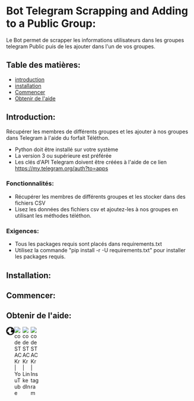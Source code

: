 # Bot Telegram Scrapping and Adding to a Public Group:
Le Bot permet de scrapper les informations utilisateurs dans les groupes telegram Public puis de les ajouter dans l'un de vos groupes.

## Table des matières:
* [introduction]
* [installation]
* [Commencer]
* [Obtenir de l'aide]

## Introduction:
Récupérer les membres de différents groupes et les ajouter à nos groupes dans Telegram à l'aide du forfait Téléthon.
* Python doit être installé sur votre système
* La version 3 ou supérieure est préférée
* Les clés d'API Telegram doivent être créées à l'aide de ce lien https://my.telegram.org/auth?to=apps

### Fonctionnalités:
* Récupérer les membres de différents groupes et les stocker dans des fichiers CSV
* Lisez les données des fichiers csv et ajoutez-les à nos groupes en utilisant les méthodes téléthon.

### Exigences:
* Tous les packages requis sont placés dans requirements.txt
* Utilisez la commande "pip install -r -U requirements.txt" pour installer les packages requis.

## Installation: 
## Commencer:

## Obtenir de l'aide:
[<img align="left" alt="codeSTACKr.com" width="22px" src="https://raw.githubusercontent.com/iconic/open-iconic/master/svg/globe.svg" />][website]
[<img align="left" alt="codeSTACKr | YouTube" width="22px" src="https://cdn.jsdelivr.net/npm/simple-icons@v3/icons/youtube.svg" />][youtube]
[<img align="left" alt="codeSTACKr | LinkedIn" width="22px" src="https://cdn.jsdelivr.net/npm/simple-icons@v3/icons/linkedin.svg" />][linkedin]
[<img align="left" alt="codeSTACKr | Instagram" width="22px" src="https://cdn.jsdelivr.net/npm/simple-icons@v3/icons/instagram.svg" />][instagram]

[website]: https://soclose.co
[youtube]: https://youtube.com/soclosetv
[instagram]: https://instagram.com/socloseagency
[linkedin]: https://linkedin.com/in/soclose
[introduction]: https://github.com/SoClosee/Telegram_ScrappingAdding_toGroup#introduction
[installation]: https://github.com/SoClosee/Telegram_ScrappingAdding_toGroup#installation
[Commencer]: https://github.com/SoClosee/Telegram_ScrappingAdding_toGroup#commencer
[Obtenir de l'aide]: https://github.com/SoClosee/Telegram_ScrappingAdding_toGroup#obtenir-de-laide 